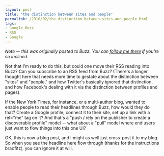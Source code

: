 ```yaml
---
layout: post
title: "the distinction between sites and people"
permalink: /2010/02/the-distinction-between-sites-and-people.html
tags:
- Google Buzz
- RSS
- Google
---
```


_Note -- this was originally posted to Buzz. You can [follow me there](http://www.google.com/profiles/msippey) if you're so inclined._

Not that I'm ready to do this, but could one move their RSS reading into Buzz? Can you subscribe to an RSS feed from Buzz? (There's a longer thought here that needs more time to gestate about the distinction between "sites" and "people," and how Twitter's basically ignored that distinction, and how Facebook's dealing with it via the distinction between profiles and pages).

If the New York Times, for instance, or a multi-author blog, wanted to enable people to read their headlines through Buzz, how would they do that? Create a Google profile, connect it to their site, set up a link with a rel="me" tag on it? And that's a "push / rely on the publisher to create a discoverable profile" model -- what about a "pull" model where end users just want to flow things into this one UI?

OK, this is now a blog post, and I might as well just cross-post it to my blog. So when you see the headline here flow through (thanks for the instructions bradfitz), you can ignore it at will.